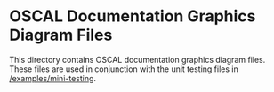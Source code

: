 # OSCAL Documentation Graphics Diagram Files

This directory contains OSCAL documentation graphics diagram files. These files are used in conjunction with the unit testing files in [/examples/mini-testing](/examples/mini-testing).
